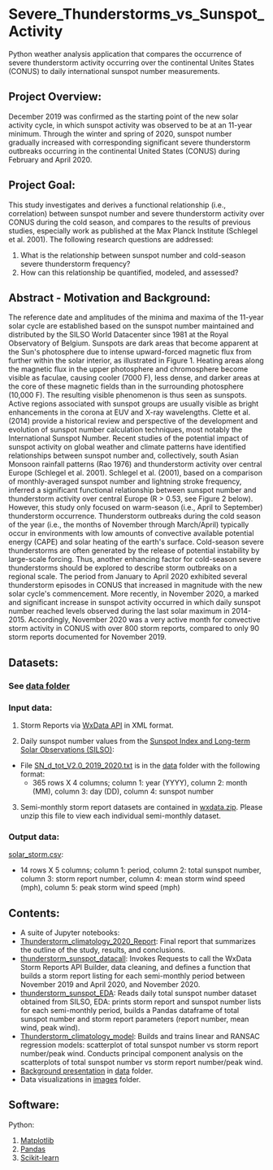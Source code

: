 # Severe_Thunderstorms_vs_Sunspot_Activity
Python weather analysis application that compares the occurrence of severe thunderstorm activity occurring over the continental Unites States (CONUS) to daily international sunspot number measurements. 

## Project Overview:  
December 2019 was confirmed as the starting point of the new solar activity cycle, in which sunspot activity was observed to be at an 11-year minimum. Through the winter and spring of 2020, sunspot number gradually increased with corresponding significant severe thunderstorm outbreaks occurring in the continental United States (CONUS) during February and April 2020.

## Project Goal: 
This study investigates and derives a functional relationship (i.e., correlation) between sunspot number and severe thunderstorm activity over CONUS during the cold season, and compares to the results of previous studies, especially work as published at the Max Planck Institute (Schlegel et al. 2001). The following research questions are addressed:
1. What is the relationship between sunspot number and cold-season severe thunderstorm frequency?
2. How can this relationship be quantified, modeled, and assessed?

## Abstract - Motivation and Background:
The reference date and amplitudes of the minima and maxima of the 11-year solar cycle are established based on the sunspot number maintained and distributed by the SILSO World Datacenter since 1981 at the Royal Observatory of Belgium. Sunspots are dark areas that become apparent at the Sun's photosphere due to intense upward-forced magnetic flux from further within the solar interior, as illustrated in Figure 1. Heating areas along the magnetic flux in the upper photosphere and chromosphere become visible as faculae, causing cooler (7000 F), less dense, and darker areas at the core of these magnetic fields than in the surrounding photosphere (10,000 F). The resulting visible phenomenon is thus seen as sunspots. Active regions associated with sunspot groups are usually visible as bright enhancements in the corona at EUV and X-ray wavelengths. Clette et al. (2014) provide a historical review and perspective of the development and evolution of sunspot number calculation techniques, most notably the International Sunspot Number. Recent studies of the potential impact of sunspot activity on global weather and climate patterns have identified relationships between sunspot number and, collectively, south Asian Monsoon rainfall patterns (Rao 1976) and thunderstorm activity over central Europe (Schlegel et al. 2001). Schlegel et al. (2001), based on a comparison of monthly-averaged sunspot number and lightning stroke frequency, inferred a significant functional relationship between sunspot number and thunderstorm activity over central Europe (R > 0.53, see Figure 2 below). However, this study only focused on warm-season (i.e., April to September) thunderstorm occurrence. Thunderstorm outbreaks during the cold season of the year (i.e., the months of November through March/April) typically occur in environments with low amounts of convective available potential energy (CAPE) and solar heating of the earth's surface. Cold-season severe thunderstorms are often generated by the release of potential instability by large-scale forcing. Thus, another enhancing factor for cold-season severe thunderstorms should be explored to describe storm outbreaks on a regional scale. The period from January to April 2020 exhibited several thunderstorm episodes in CONUS that increased in magnitude with the new solar cycle's commencement. More recently, in November 2020, a marked and significant increase in sunspot activity occurred in which daily sunspot number reached levels observed during the last solar maximum in 2014-2015. Accordingly, November 2020 was a very active month for convective storm activity in CONUS with over 800 storm reports, compared to only 90 storm reports documented for November 2019.

## Datasets:
### See [data folder](https://github.com/kenpryor67/Severe_Thunderstorms_vs_Sunspot_Activity/tree/main/Notebooks/data)
### Input data:
1) Storm Reports via [WxData API](https://wxdata.com/api-storm-reports-explorer) in XML format. 

2) Daily sunspot number values from the [Sunspot Index and Long-term Solar Observations (SILSO)](http://sidc.be/silso/datafiles):
- File [SN_d_tot_V2.0_2019_2020.txt](https://github.com/kenpryor67/Severe_Thunderstorms_vs_Sunspot_Activity/blob/main/Notebooks/data/SN_d_tot_V2.0_2019_2020.txt) is in the [data](https://github.com/kenpryor67/Severe_Thunderstorms_vs_Sunspot_Activity/tree/main/Notebooks/data) folder with the following format:
  - 365 rows X 4 columns; column 1: year (YYYY), column 2: month (MM), column 3: day (DD), column 4: sunspot number
  
3) Semi-monthly storm report datasets are contained in [wxdata.zip](https://github.com/kenpryor67/Severe_Thunderstorms_vs_Sunspot_Activity/blob/main/Notebooks/data/wxdata.zip). Please unzip this file to view each individual semi-monthly dataset.

### Output data:
[solar_storm.csv](https://github.com/kenpryor67/Severe_Thunderstorms_vs_Sunspot_Activity/blob/main/Notebooks/data/solar_storm.csv):
  - 14 rows X 5 columns; column 1: period, column 2: total sunspot number, column 3: storm report number, column 4: mean storm wind speed (mph), column 5: peak storm wind speed (mph)

## Contents:
- A suite of Jupyter notebooks:
- [Thunderstorm_climatology_2020_Report](https://github.com/kenpryor67/Severe_Thunderstorms_vs_Sunspot_Activity/blob/main/Notebooks/Thunderstorm_climatology_2020_Report.ipynb): Final report that summarizes the outline of the study, results, and conclusions. 
- [thunderstorm_sunspot_datacall](https://github.com/kenpryor67/Severe_Thunderstorms_vs_Sunspot_Activity/blob/main/Notebooks/thunderstorm_sunspot_datacall.ipynb): Invokes Requests to call the WxData Storm Reports API Builder, data cleaning, and defines a function that builds a storm report listing for each semi-monthly period between November 2019 and April 2020, and November 2020.
- [thunderstorm_sunspot_EDA](https://github.com/kenpryor67/Severe_Thunderstorms_vs_Sunspot_Activity/blob/main/Notebooks/thunderstorm_sunspot_EDA.ipynb): Reads daily total sunspot number dataset obtained from SILSO, EDA: prints storm report and sunspot number lists for each semi-monthly period, builds a Pandas dataframe of total sunspot number and storm report parameters (report number, mean wind, peak wind).
- [Thunderstorm_climatology_model](https://github.com/kenpryor67/Severe_Thunderstorms_vs_Sunspot_Activity/blob/main/Notebooks/Thunderstorm_climatology_model.ipynb): Builds and trains linear and RANSAC regression models: scatterplot of total sunspot number vs storm report number/peak wind. Conducts principal component analysis on the scatterplots of total sunspot number vs storm report number/peak wind.
- [Background presentation](https://github.com/kenpryor67/Severe_Thunderstorm_Climatology_2020/blob/main/data/JCETpresentation_Pryor_Abtahi.pptx) in [data](https://github.com/kenpryor67/Severe_Thunderstorm_Climatology_2020/tree/main/data) folder.
- Data visualizations in [images](https://github.com/kenpryor67/Severe_Thunderstorms_vs_Sunspot_Activity/tree/main/Notebooks/images) folder.

## Software:
Python:
1) [Matplotlib](https://matplotlib.org/)
2) [Pandas](https://pandas.pydata.org/pandas-docs/stable/index.html)
3) [Scikit-learn](https://scikit-learn.org/stable/index.html)
